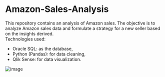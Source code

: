 # Amazon-Sales-Analysis
This repository contains an analysis of Amazon sales. The objective is to analyze Amazon sales data and formulate a strategy for a new seller based on the insights derived.  
Technologies used:  
* Oracle SQL: as the database, 
* Python (Pandas): for data cleaning,
* Qlik Sense: for data visualization.
  
![image](https://github.com/TuralNasirli/Amazon-Sales-Analysis/assets/79186143/3b1a3d26-c5e2-4774-8643-65dbe5ec76f9)

  


